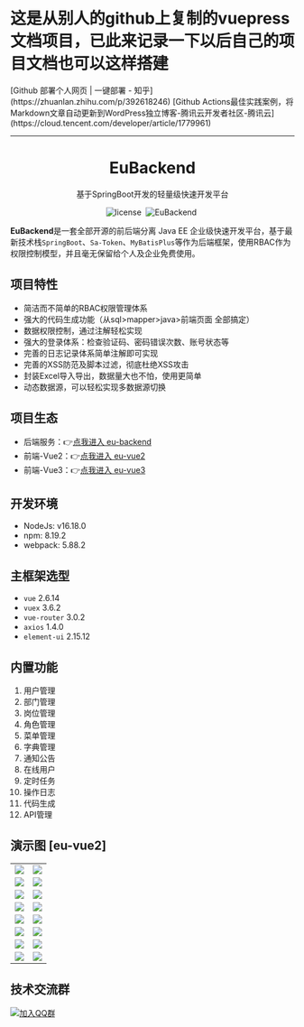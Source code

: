 <h1>这是从别人的github上复制的vuepress文档项目，已此来记录一下以后自己的项目文档也可以这样搭建</h1>
<p>
    [Github 部署个人网页 | 一键部署 - 知乎](https://zhuanlan.zhihu.com/p/392618246)
    [Github Actions最佳实践案例，将Markdown文章自动更新到WordPress独立博客-腾讯云开发者社区-腾讯云](https://cloud.tencent.com/developer/article/1779961)
</p>
<hr>
<h1 align="center">EuBackend</h1>
<p align="center">基于SpringBoot开发的轻量级快速开发平台</p>
<p align="center">
    <img src="https://img.shields.io/github/license/mashape/apistatus.svg" alt="license">
    <img style="margin: 0 4px;" src="https://img.shields.io/badge/EuBackend-0.0.1-blue" alt="EuBackend">
</p>

<strong>EuBackend</strong>是一套全部开源的前后端分离 Java EE 企业级快速开发平台，基于最新技术栈`SpringBoot`、`Sa-Token`、`MyBatisPlus`等作为后端框架，使用RBAC作为权限控制模型，并且毫无保留给个人及企业免费使用。

## 项目特性
- 简洁而不简单的RBAC权限管理体系
- 强大的代码生成功能（从sql>mapper>java>前端页面 全部搞定）
- 数据权限控制，通过注解轻松实现
- 强大的登录体系：检查验证码、密码错误次数、账号状态等
- 完善的日志记录体系简单注解即可实现
- 完善的XSS防范及脚本过滤，彻底杜绝XSS攻击
- 封装Excel导入导出，数据量大也不怕，使用更简单
- 动态数据源，可以轻松实现多数据源切换

## 项目生态
- 后端服务：👉[点我进入 eu-backend](https://gitee.com/zhaoeryu/eu-backend)
- 前端-Vue2：👉[点我进入 eu-vue2](https://gitee.com/zhaoeryu/eu-vue2)
- 前端-Vue3：👉[点我进入 eu-vue3](https://gitee.com/zhaoeryu/eu-vue3)

## 开发环境
- NodeJs: v16.18.0
- npm: 8.19.2
- webpack: 5.88.2

## 主框架选型
- `vue` 2.6.14
- `vuex` 3.6.2
- `vue-router` 3.0.2
- `axios` 1.4.0
- `element-ui` 2.15.12

## 内置功能
1. 用户管理
2. 部门管理
3. 岗位管理
4. 角色管理
5. 菜单管理
6. 字典管理
7. 通知公告
8. 在线用户
9. 定时任务
10. 操作日志
11. 代码生成
12. API管理

## 演示图 [eu-vue2]
<table>
    <tr>
        <td><img src="https://foruda.gitee.com/images/1694162921053276722/7fd2065c_1893428.png"/></td>
        <td><img src="https://foruda.gitee.com/images/1694508973682833677/c45c98bd_1893428.png"/></td>
    </tr>
    <tr>
        <td><img src="https://foruda.gitee.com/images/1694162962141428187/797e00fc_1893428.png"/></td>
        <td><img src="https://foruda.gitee.com/images/1694509054981954108/300f3aa4_1893428.png"/></td>
    </tr>
    <tr>
        <td><img src="https://foruda.gitee.com/images/1694507938860687425/5ea1d0ec_1893428.png"/></td>
        <td><img src="https://foruda.gitee.com/images/1694509382897425937/11a446b5_1893428.png"/></td>
    </tr>
    <tr>
        <td><img src="https://foruda.gitee.com/images/1694508002356087891/057069a9_1893428.png"/></td>
        <td><img src="https://foruda.gitee.com/images/1694508056955683739/fe2aaa19_1893428.png"/></td>
    </tr>
    <tr>
        <td><img src="https://foruda.gitee.com/images/1694509516863321400/3aa04bc9_1893428.png"/></td>
        <td><img src="https://foruda.gitee.com/images/1694509563445258977/2b054098_1893428.png"/></td>
    </tr>
    <tr>
        <td><img src="https://foruda.gitee.com/images/1694509649752851836/3c5d8714_1893428.png"/></td>
        <td><img src="https://foruda.gitee.com/images/1694163402565149054/5a51ce60_1893428.png"/></td>
    </tr>
    <tr>
        <td><img src="https://foruda.gitee.com/images/1694509728335131922/861f28c5_1893428.png"/></td>
        <td><img src="https://foruda.gitee.com/images/1694509827972679746/b0532e7d_1893428.png"/></td>
    </tr>
    <tr>
        <td><img src="https://foruda.gitee.com/images/1694163454609841004/9e3659de_1893428.png"/></td>
        <td><img src="https://foruda.gitee.com/images/1694509992717879096/a3a383bd_1893428.png"/></td>
    </tr>
</table>

## 技术交流群
[![加入QQ群](https://img.shields.io/badge/QQ群-852154969-blue.svg)](https://qm.qq.com/cgi-bin/qm/qr?k=m9IAd3bFEJRUaOfkpg0SznBD6_nLzuZa&jump_from=webapi&authKey=SiSgsYNnzi55qEZELcw0PtTKs5uw1d+AxpKyROwETbuleUhS6Rh+T/qJHKEyrzl9)
